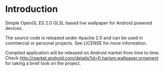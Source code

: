 Introduction
============

Simple OpenGL ES 2.0 GLSL based live wallpaper for Android powered devices.

The source code is released under Apache 2.0 and can be used in commercial or personal projects.
See LICENSE for more information.

Compiled application will be released on Android market from time to time. Check
http://market.android.com/details?id=fi.harism.wallpaper.ornament for taking a brief
look on the project.
